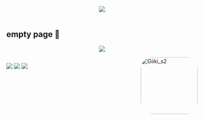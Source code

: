 <p align="center">
  <img src="https://media.discordapp.net/attachments/925137065224597567/926869621485756416/floppa-wave.gif" /><br><br>
</p>

## empty page 🤠
<p align="center">
  <img src="https://github-readme-stats.vercel.app/api/top-langs/?username=giikis2&show_icons=true&hide_border=true&theme=tokyonight&langs_count=10&layout=compact"/>
</p>
  <img align="right" alt="Giiki_s2" height="150" style="border-radius: 30px;" src="https://media.discordapp.net/attachments/925137065224597567/930700037527339048/rem_td_sujo.png">
</div>
  
  ##
 
<div> 
  <a href="https://www.youtube.com/channel/UCSCSoy_8oSh7Lgo0W0N1-uw" target="_blank"><img src="https://img.shields.io/badge/YouTube-FF0000?style=for-the-badge&logo=youtube&logoColor=white" target="_blank"></a>
  <a href="https://www.instagram.com/giiki_s2/" target="_blank"><img src="https://img.shields.io/badge/-Instagram-%23E4405F?style=for-the-badge&logo=instagram&logoColor=white" target="_blank"></a>
 <a href="https://discord.com/users/240269142848962560" target="_blank"><img src="https://img.shields.io/badge/Discord-7289DA?style=for-the-badge&logo=discord&logoColor=white" target="_blank"></a> 
</div>
